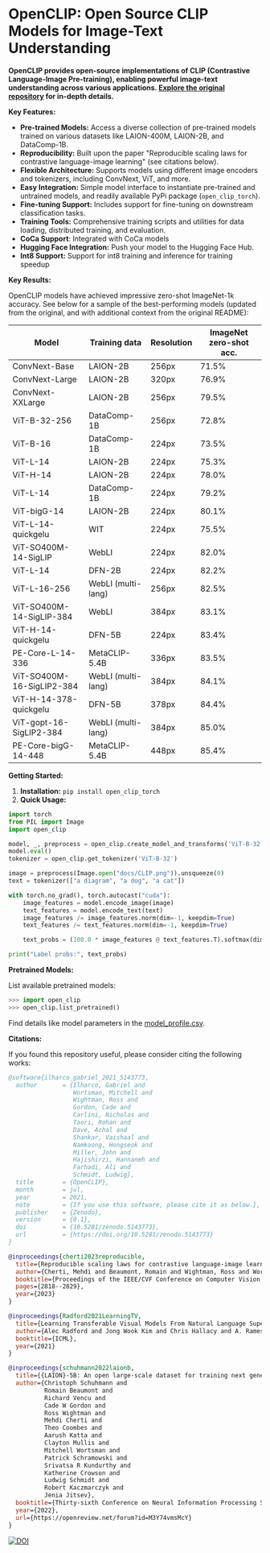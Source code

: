 # OpenCLIP: Open Source CLIP Models for Image-Text Understanding

**OpenCLIP provides open-source implementations of CLIP (Contrastive Language-Image Pre-training), enabling powerful image-text understanding across various applications. [Explore the original repository](https://github.com/mlfoundations/open_clip) for in-depth details.**

**Key Features:**

*   **Pre-trained Models:** Access a diverse collection of pre-trained models trained on various datasets like LAION-400M, LAION-2B, and DataComp-1B.
*   **Reproducibility:**  Built upon the paper "Reproducible scaling laws for contrastive language-image learning" (see citations below).
*   **Flexible Architecture:** Supports models using different image encoders and tokenizers, including ConvNext, ViT, and more.
*   **Easy Integration:** Simple model interface to instantiate pre-trained and untrained models, and readily available PyPi package (`open_clip_torch`).
*   **Fine-tuning Support:**  Includes support for fine-tuning on downstream classification tasks.
*   **Training Tools:** Comprehensive training scripts and utilities for data loading, distributed training, and evaluation.
*   **CoCa Support**: Integrated with CoCa models
*   **Hugging Face Integration:**  Push your model to the Hugging Face Hub.
*   **Int8 Support:**  Support for int8 training and inference for training speedup

**Key Results:**

OpenCLIP models have achieved impressive zero-shot ImageNet-1k accuracy. See below for a sample of the best-performing models (updated from the original, and with additional context from the original README):

| Model                     | Training data      | Resolution | ImageNet zero-shot acc. |
| ------------------------- | ------------------ | ---------- | ------------------------ |
| ConvNext-Base             | LAION-2B           | 256px      | 71.5%                    |
| ConvNext-Large            | LAION-2B           | 320px      | 76.9%                    |
| ConvNext-XXLarge          | LAION-2B           | 256px      | 79.5%                    |
| ViT-B-32-256              | DataComp-1B        | 256px      | 72.8%                    |
| ViT-B-16                  | DataComp-1B        | 224px      | 73.5%                    |
| ViT-L-14                  | LAION-2B           | 224px      | 75.3%                    |
| ViT-H-14                  | LAION-2B           | 224px      | 78.0%                    |
| ViT-L-14                  | DataComp-1B        | 224px      | 79.2%                    |
| ViT-bigG-14               | LAION-2B           | 224px      | 80.1%                    |
| ViT-L-14-quickgelu        | WIT                | 224px      | 75.5%                    |
| ViT-SO400M-14-SigLIP     | WebLI              | 224px      | 82.0%                    |
| ViT-L-14                  | DFN-2B             | 224px      | 82.2%                    |
| ViT-L-16-256              | WebLI (multi-lang) | 256px      | 82.5%                    |
| ViT-SO400M-14-SigLIP-384 | WebLI              | 384px      | 83.1%                    |
| ViT-H-14-quickgelu        | DFN-5B             | 224px      | 83.4%                    |
| PE-Core-L-14-336          | MetaCLIP-5.4B      | 336px      | 83.5%                    |
| ViT-SO400M-16-SigLIP2-384 | WebLI (multi-lang) | 384px      | 84.1%                    |
| ViT-H-14-378-quickgelu    | DFN-5B             | 378px      | 84.4%                    |
| ViT-gopt-16-SigLIP2-384   | WebLI (multi-lang) | 384px      | 85.0%                    |
| PE-Core-bigG-14-448       | MetaCLIP-5.4B      | 448px      | 85.4%                    |

**Getting Started:**

1.  **Installation:** `pip install open_clip_torch`
2.  **Quick Usage:**

```python
import torch
from PIL import Image
import open_clip

model, _, preprocess = open_clip.create_model_and_transforms('ViT-B-32', pretrained='laion2b_s34b_b79k')
model.eval()
tokenizer = open_clip.get_tokenizer('ViT-B-32')

image = preprocess(Image.open("docs/CLIP.png")).unsqueeze(0)
text = tokenizer(["a diagram", "a dog", "a cat"])

with torch.no_grad(), torch.autocast("cuda"):
    image_features = model.encode_image(image)
    text_features = model.encode_text(text)
    image_features /= image_features.norm(dim=-1, keepdim=True)
    text_features /= text_features.norm(dim=-1, keepdim=True)

    text_probs = (100.0 * image_features @ text_features.T).softmax(dim=-1)

print("Label probs:", text_probs)
```

**Pretrained Models:**

List available pretrained models:

```python
>>> import open_clip
>>> open_clip.list_pretrained()
```

Find details like model parameters in the [model_profile.csv](docs/model_profile.csv).

**Citations:**

If you found this repository useful, please consider citing the following works:

```bibtex
@software{ilharco_gabriel_2021_5143773,
  author       = {Ilharco, Gabriel and
                  Wortsman, Mitchell and
                  Wightman, Ross and
                  Gordon, Cade and
                  Carlini, Nicholas and
                  Taori, Rohan and
                  Dave, Achal and
                  Shankar, Vaishaal and
                  Namkoong, Hongseok and
                  Miller, John and
                  Hajishirzi, Hannaneh and
                  Farhadi, Ali and
                  Schmidt, Ludwig},
  title        = {OpenCLIP},
  month        = jul,
  year         = 2021,
  note         = {If you use this software, please cite it as below.},
  publisher    = {Zenodo},
  version      = {0.1},
  doi          = {10.5281/zenodo.5143773},
  url          = {https://doi.org/10.5281/zenodo.5143773}
}
```

```bibtex
@inproceedings{cherti2023reproducible,
  title={Reproducible scaling laws for contrastive language-image learning},
  author={Cherti, Mehdi and Beaumont, Romain and Wightman, Ross and Wortsman, Mitchell and Ilharco, Gabriel and Gordon, Cade and Schuhmann, Christoph and Schmidt, Ludwig and Jitsev, Jenia},
  booktitle={Proceedings of the IEEE/CVF Conference on Computer Vision and Pattern Recognition},
  pages={2818--2829},
  year={2023}
}
```

```bibtex
@inproceedings{Radford2021LearningTV,
  title={Learning Transferable Visual Models From Natural Language Supervision},
  author={Alec Radford and Jong Wook Kim and Chris Hallacy and A. Ramesh and Gabriel Goh and Sandhini Agarwal and Girish Sastry and Amanda Askell and Pamela Mishkin and Jack Clark and Gretchen Krueger and Ilya Sutskever},
  booktitle={ICML},
  year={2021}
}
```

```bibtex
@inproceedings{schuhmann2022laionb,
  title={{LAION}-5B: An open large-scale dataset for training next generation image-text models},
  author={Christoph Schuhmann and
          Romain Beaumont and
          Richard Vencu and
          Cade W Gordon and
          Ross Wightman and
          Mehdi Cherti and
          Theo Coombes and
          Aarush Katta and
          Clayton Mullis and
          Mitchell Wortsman and
          Patrick Schramowski and
          Srivatsa R Kundurthy and
          Katherine Crowson and
          Ludwig Schmidt and
          Robert Kaczmarczyk and
          Jenia Jitsev},
  booktitle={Thirty-sixth Conference on Neural Information Processing Systems Datasets and Benchmarks Track},
  year={2022},
  url={https://openreview.net/forum?id=M3Y74vmsMcY}
}
```

[![DOI](https://zenodo.org/badge/390536799.svg)](https://zenodo.org/badge/latestdoi/390536799)